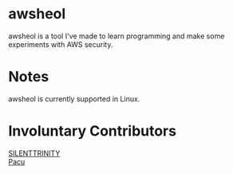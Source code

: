 # awsheol
awsheol is a tool I've made to learn programming and make some experiments with AWS security.

# Notes
awsheol is currently supported in Linux.

# Involuntary Contributors
[SILENTTRINITY](https://github.com/byt3bl33d3r/SILENTTRINITY)<br />
[Pacu](https://github.com/RhinoSecurityLabs/pacu)

